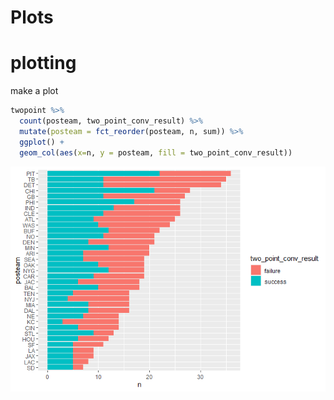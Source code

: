 Plots
================

# plotting

make a plot

``` r
twopoint %>%
  count(posteam, two_point_conv_result) %>% 
  mutate(posteam = fct_reorder(posteam, n, sum)) %>% 
  ggplot() +
  geom_col(aes(x=n, y = posteam, fill = two_point_conv_result))
```

![](06_files/figure-gfm/unnamed-chunk-1-1.png)<!-- -->
